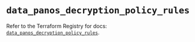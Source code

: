 # `data_panos_decryption_policy_rules`

Refer to the Terraform Registry for docs: [`data_panos_decryption_policy_rules`](https://registry.terraform.io/providers/paloaltonetworks/panos/2.0.5/docs/data-sources/decryption_policy_rules).
